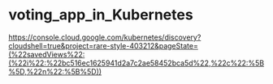 # voting_app_in_Kubernetes

https://console.cloud.google.com/kubernetes/discovery?cloudshell=true&project=rare-style-403212&pageState=(%22savedViews%22:(%22i%22:%22bc516ec1625941d2a7c2ae58452bca5d%22,%22c%22:%5B%5D,%22n%22:%5B%5D))
